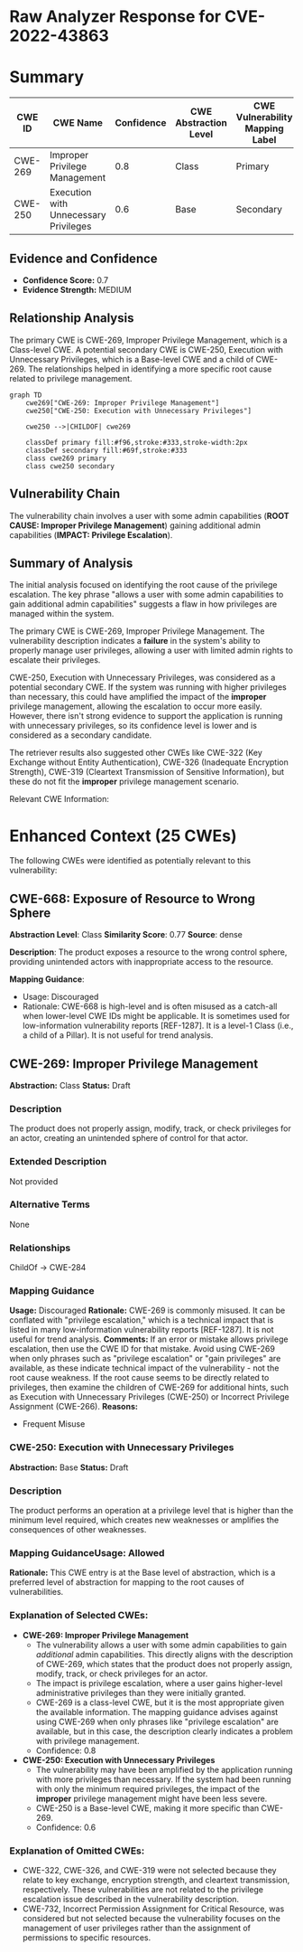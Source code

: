 # Raw Analyzer Response for CVE-2022-43863

# Summary
| CWE ID | CWE Name | Confidence | CWE Abstraction Level | CWE Vulnerability Mapping Label | CWE-Vulnerability Mapping Notes |
|---|---|---|---|---|---|
| CWE-269 | Improper Privilege Management | 0.8 | Class | Primary | Allowed-with-Review |
| CWE-250 | Execution with Unnecessary Privileges | 0.6 | Base | Secondary | Allowed |

## Evidence and Confidence

*   **Confidence Score:** 0.7
*   **Evidence Strength:** MEDIUM

## Relationship Analysis
The primary CWE is CWE-269, Improper Privilege Management, which is a Class-level CWE. A potential secondary CWE is CWE-250, Execution with Unnecessary Privileges, which is a Base-level CWE and a child of CWE-269. The relationships helped in identifying a more specific root cause related to privilege management.

```mermaid
graph TD
    cwe269["CWE-269: Improper Privilege Management"]
    cwe250["CWE-250: Execution with Unnecessary Privileges"]
    
    cwe250 -->|CHILDOF| cwe269
    
    classDef primary fill:#f96,stroke:#333,stroke-width:2px
    classDef secondary fill:#69f,stroke:#333
    class cwe269 primary
    class cwe250 secondary
```

## Vulnerability Chain
The vulnerability chain involves a user with some admin capabilities (**ROOT CAUSE: Improper Privilege Management**) gaining additional admin capabilities (**IMPACT: Privilege Escalation**).

## Summary of Analysis
The initial analysis focused on identifying the root cause of the privilege escalation. The key phrase "allows a user with some admin capabilities to gain additional admin capabilities" suggests a flaw in how privileges are managed within the system.

The primary CWE is CWE-269, Improper Privilege Management. The vulnerability description indicates a **failure** in the system's ability to properly manage user privileges, allowing a user with limited admin rights to escalate their privileges.

CWE-250, Execution with Unnecessary Privileges, was considered as a potential secondary CWE. If the system was running with higher privileges than necessary, this could have amplified the impact of the **improper** privilege management, allowing the escalation to occur more easily. However, there isn't strong evidence to support the application is running with unnecessary privileges, so its confidence level is lower and is considered as a secondary candidate.

The retriever results also suggested other CWEs like CWE-322 (Key Exchange without Entity Authentication), CWE-326 (Inadequate Encryption Strength), CWE-319 (Cleartext Transmission of Sensitive Information), but these do not fit the **improper** privilege management scenario.

Relevant CWE Information:

# Enhanced Context (25 CWEs)
The following CWEs were identified as potentially relevant to this vulnerability:

## CWE-668: Exposure of Resource to Wrong Sphere
**Abstraction Level**: Class
**Similarity Score**: 0.77
**Source**: dense

**Description**:
The product exposes a resource to the wrong control sphere, providing unintended actors with inappropriate access to the resource.

**Mapping Guidance**:
- Usage: Discouraged
- Rationale: CWE-668 is high-level and is often misused as a catch-all when lower-level CWE IDs might be applicable. It is sometimes used for low-information vulnerability reports [REF-1287]. It is a level-1 Class (i.e., a child of a Pillar). It is not useful for trend analysis.

## CWE-269: Improper Privilege Management
**Abstraction:** Class
**Status:** Draft

### Description
The product does not properly assign, modify, track, or check privileges for an actor, creating an unintended sphere of control for that actor.

### Extended Description
Not provided

### Alternative Terms
None

### Relationships
ChildOf -> CWE-284

### Mapping Guidance
**Usage:** Discouraged
**Rationale:** CWE-269 is commonly misused. It can be conflated with "privilege escalation," which is a technical impact that is listed in many low-information vulnerability reports [REF-1287]. It is not useful for trend analysis.
**Comments:** If an error or mistake allows privilege escalation, then use the CWE ID for that mistake. Avoid using CWE-269 when only phrases such as "privilege escalation" or "gain privileges" are available, as these indicate technical impact of the vulnerability - not the root cause weakness. If the root cause seems to be directly related to privileges, then examine the children of CWE-269 for additional hints, such as Execution with Unnecessary Privileges (CWE-250) or Incorrect Privilege Assignment (CWE-266).
**Reasons:**
- Frequent Misuse

### CWE-250: Execution with Unnecessary Privileges
**Abstraction:** Base
**Status:** Draft

### Description
The product performs an operation at a privilege level that is higher than the minimum level required, which creates new weaknesses or amplifies the consequences of other weaknesses.

### Mapping Guidance**Usage:** Allowed
**Rationale:** This CWE entry is at the Base level of abstraction, which is a preferred level of abstraction for mapping to the root causes of vulnerabilities.

### Explanation of Selected CWEs:

*   **CWE-269: Improper Privilege Management**
    *   The vulnerability allows a user with some admin capabilities to gain *additional* admin capabilities. This directly aligns with the description of CWE-269, which states that the product does not properly assign, modify, track, or check privileges for an actor.
    *   The impact is privilege escalation, where a user gains higher-level administrative privileges than they were initially granted.
    *   CWE-269 is a class-level CWE, but it is the most appropriate given the available information. The mapping guidance advises against using CWE-269 when only phrases like "privilege escalation" are available, but in this case, the description clearly indicates a problem with privilege management.
    *   Confidence: 0.8
*   **CWE-250: Execution with Unnecessary Privileges**
    *   The vulnerability may have been amplified by the application running with more privileges than necessary. If the system had been running with only the minimum required privileges, the impact of the **improper** privilege management might have been less severe.
    *   CWE-250 is a Base-level CWE, making it more specific than CWE-269.
    *   Confidence: 0.6

### Explanation of Omitted CWEs:

*   CWE-322, CWE-326, and CWE-319 were not selected because they relate to key exchange, encryption strength, and cleartext transmission, respectively. These vulnerabilities are not related to the privilege escalation issue described in the vulnerability description.
*   CWE-732, Incorrect Permission Assignment for Critical Resource, was considered but not selected because the vulnerability focuses on the management of user privileges rather than the assignment of permissions to specific resources.